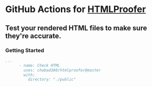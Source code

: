 # GitHub Actions for [HTMLProofer](https://github.com/gjtorikian/html-proofer)

## Test your rendered HTML files to make sure they're accurate.

### Getting Started

```yml
...
      - name: Check HTML
        uses: chabad360/htmlproofer@master
        with:
          directory: "./public"
```